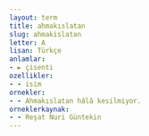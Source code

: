 ```yaml
---
layout: term
title: ahmakıslatan
slug: ahmakislatan
letter: A
lisan: Türkçe
anlamlar:
- ► çisenti
ozellikler:
- - isim
ornekler:
- - Ahmakıslatan hâlâ kesilmiyor.
orneklerkaynak:
- - Reşat Nuri Güntekin
---
```

